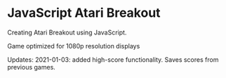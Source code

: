# JavaScript Atari Breakout

Creating Atari Breakout using JavaScript.

Game optimized for 1080p resolution displays

Updates:
2021-01-03: added high-score functionality. Saves scores from previous games.
